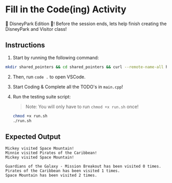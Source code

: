 # Fill in the Code(ing) Activity 
🏰 DisneyPark Edition 🏰!
Before the session ends, lets help finish creating the DisneyPark and Visitor class!

## Instructions
1. Start by running the following command:
```bash
mkdir shared_pointers && cd shared_pointers && curl --remote-name-all https://raw.githubusercontent.com/Ashleyc417/si/main/cpsc121/review/before_recursion/{main.cpp,run.sh,README.md}
```

2. Then, run `code .` to open VSCode.

3. Start Coding & Complete all the TODO's in `main.cpp`!

4. Run the testing suite script:

   > Note: You will only have to run `chmod +x run.sh` once!

   ```bash
   chmod +x run.sh
   ./run.sh
   ```

## Expected Output
```
Mickey visited Space Mountain!
Minnie visited Pirates of the Caribbean!
Mickey visited Space Mountain!

Guardians of the Galaxy - Mission Breakout has been visited 0 times.
Pirates of the Caribbean has been visited 1 times.
Space Mountain has been visited 2 times.
```
